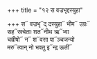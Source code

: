 +++
title = "१२ स वज्रभृद्दस्युहा"

+++
स᳓ वज्रभृ᳓द् दस्युहा᳓ भीम᳓ उग्रः᳓  
सह᳓स्रचेताः शत᳓नीथ ऋ᳓भ्वा  
चम्रीषो᳓ न᳓ श᳓वसा पा᳓ञ्चजन्यो  
मरु᳓त्वान् नो भवतु इ᳓न्द्र ऊती᳓